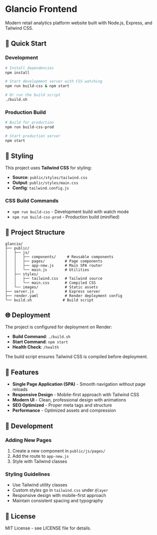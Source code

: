 # Glancio Frontend

Modern retail analytics platform website built with Node.js, Express, and Tailwind CSS.

## 🚀 Quick Start

### Development
```bash
# Install dependencies
npm install

# Start development server with CSS watching
npm run build-css & npm start

# Or run the build script
./build.sh
```

### Production Build
```bash
# Build for production
npm run build-css-prod

# Start production server
npm start
```

## 🎨 Styling

This project uses **Tailwind CSS** for styling:

- **Source**: `public/styles/tailwind.css`
- **Output**: `public/styles/main.css`
- **Config**: `tailwind.config.js`

### CSS Build Commands
- `npm run build-css` - Development build with watch mode
- `npm run build-css-prod` - Production build (minified)

## 📁 Project Structure

```
glancio/
├── public/
│   ├── js/
│   │   ├── components/     # Reusable components
│   │   ├── pages/         # Page components
│   │   ├── app-new.js     # Main SPA router
│   │   └── main.js        # Utilities
│   ├── styles/
│   │   ├── tailwind.css   # Tailwind source
│   │   └── main.css       # Compiled CSS
│   └── images/            # Static assets
├── server.js              # Express server
├── render.yaml            # Render deployment config
└── build.sh              # Build script
```

## 🌐 Deployment

The project is configured for deployment on Render:

- **Build Command**: `./build.sh`
- **Start Command**: `npm start`
- **Health Check**: `/health`

The build script ensures Tailwind CSS is compiled before deployment.

## 🎯 Features

- **Single Page Application (SPA)** - Smooth navigation without page reloads
- **Responsive Design** - Mobile-first approach with Tailwind CSS
- **Modern UI** - Clean, professional design with animations
- **SEO Optimized** - Proper meta tags and structure
- **Performance** - Optimized assets and compression

## 🔧 Development

### Adding New Pages
1. Create a new component in `public/js/pages/`
2. Add the route to `app-new.js`
3. Style with Tailwind classes

### Styling Guidelines
- Use Tailwind utility classes
- Custom styles go in `tailwind.css` under `@layer`
- Responsive design with mobile-first approach
- Maintain consistent spacing and typography

## 📝 License

MIT License - see LICENSE file for details. 
